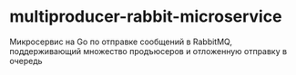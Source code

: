 # multiproducer-rabbit-microservice
Микросервис на Go по отправке сообщений в RabbitMQ, поддерживающий множество продъюсеров и отложенную отправку в очередь
